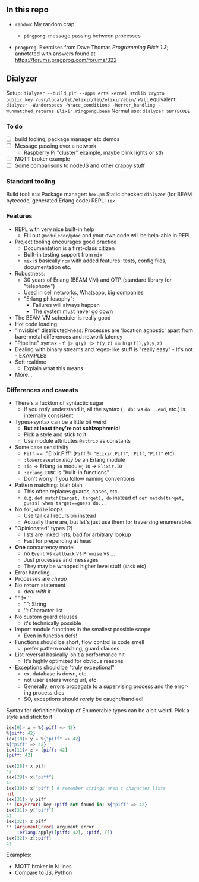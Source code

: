 ## In this repo
- `random`: My random crap
    - `pingpong`: message passing between processes

- `pragprog`: Exercises from Dave Thomas _Programming Elixir 1.3_; annotated with answers found at https://forums.pragprog.com/forums/322

## Dialyzer
Setup: `dialyzer --build_plt --apps erts kernel stdlib crypto public_key /usr/local/lib/elixir/lib/elixir/ebin/`
`Wall` equivalent: `dialyzer -Wunderspecs -Wrace_conditions -Werror_handling -Wunmatched_returns Elixir.Pingpong.beam`
Normal use: `dialyzer $BYTECODE`

### To do
- [ ] build tooling, package manager etc demos
- [ ] Message passing over a network
    - Raspberry Pi "cluster" example, maybe blink lights or sth
- [ ] MQTT broker example
- [ ] Some comparisons to nodeJS and other crappy stuff

### Standard tooling
Build tool: `mix`
Package manager: `hex.pm`
Static checker: `dialyzer` (for BEAM bytecode, generated Erlang code)
REPL: `iex`

### Features
- REPL with very nice built-in help
    - Fill out `@moduledoc`/`@doc` and your own code will be help-able in REPL
- Project tooling encourages good practice
    - Documentation is a first-class citizen
    - Built-in testing support from `mix`
    - `mix` is basically `npm` with added features: tests, config files, documentation etc.
- Robustness: 
    - 30 years of Erlang (BEAM VM) and OTP (standard library for "telephony")
    - Used in cell networks, Whatsapp, big companies
    - "Erlang philosophy":
        - Failures will always happen
        - The system must never go down
- The BEAM VM scheduler is really good
- Hot code loading
- "Invisible" distributed-ness: Processes are 'location agnostic' apart from bare-metal differences and network latency
- "Pipeline" syntax
        - `f |> g(y) |> h(y,z)` == `h(g(f(),y),y,z)`
- Dealing with binary streams and regex-like stuff is "really easy"
        - It's not
        - EXAMPLES
- Soft realtime
    - Explain what this means
- More...

### Differences and caveats
- There's a fuckton of syntactic sugar
    - If you *truly* understand it, all the syntax (`, do:` vs `do...end`, etc.) is internally consistent
- Types+syntax can be a little bit weird
    - **But at least they're not schizophrenic!** 
    - Pick a style and stick to it
    - Use module attributes `@attrib` as constants
- Some case sensitivity
    - `Piff` == :"Elixir.Piff" (`Piff` != `"Elixir.Piff"`, `:Piff`, `"Piff"` etc)
    - `:lowercaseatom` *may be* an Erlang module
    - `:io` -> Erlang `io` module; `IO` -> `Elixir.IO`
    - `:erlang.FUNC` is "built-in functions"
    - Don't worry if you follow naming conventions
- Pattern matching: blah blah
    - This often replaces guards, cases, etc.
    - e.g. `def match(target, target), do` instead of `def match(target, guess) when target==guess do...`
- No `for`, `while` loops
    - Use tail call recursion instead
    - Actually there are, but let's just use them for traversing enumerables
- "Opinionated" types (?)
    - lists are linked lists, bad for arbitrary lookup
    - Fast for prepending at head
- **One** concurrency model
    - no `Event` vs `callback` vs `Promise` vs ...
    - Just processes and messages
    - They may be wrapped higher level stuff (`Task` etc)
- Error handling...
- Processes are *cheap*
- No `return` statement
    - *deal with it*
- "" != ''
    - "": String
    - '': Character list
- No custom guard clauses
    - it's technically possible
- Import module functions in the smallest possible scope
    - Even in function defs!
- Functions should be short, flow control is code smell
    - prefer pattern matching, guard clauses
- List reversal basically isn't a performance hit
    - It's highly optimized for obvious reasons
- Exceptions should be "truly exceptional"
    - ex. database is down, etc.
    - not user enters wrong url, etc.
    - Generally, errors propagate to a supervising process and the error-ing process dies
    - SO, exceptions should *rarely* be caught/handled!
    

Syntax for definition/lookup of Enumerable types can be a bit weird. Pick a style and stick to it

````elixir
iex(9)> x = %{:piff => 42}
%{piff: 42}
iex(10)> y = %{"piff" => 42}
%{"piff" => 42}
iex(11)> z = [piff: 42] 
[piff: 42]

iex(28)> x.piff
42
iex(29)> x["piff"]
42
iex(30)> x['piff'] # remember strings aren't character lists
nil
iex(31)> y.piff
** (KeyError) key :piff not found in: %{"piff" => 42}
iex(31)> y["piff"]
42
iex(32)> z.piff
** (ArgumentError) argument error
    :erlang.apply([piff: 42], :piff, [])
iex(32)> z[:piff]
42
````

Examples:
- MQTT broker in N lines
- Compare to JS, Python
